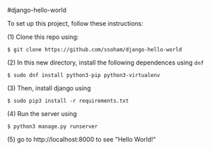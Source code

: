#django-hello-world

To set up this project, follow these instructions:

(1) Clone this repo using:
```
$ git clone https://github.com/ssoham/django-hello-world
```

(2) In this new directory, install the following dependences using `dnf`
```
$ sudo dnf install python3-pip python3-virtualenv
```

(3) Then, install django using 
```
$ sudo pip3 install -r requirements.txt
```

(4) Run the server using
```
$ python3 manage.py runserver
```

(5) go to http://localhost:8000 to see "Hello World!"